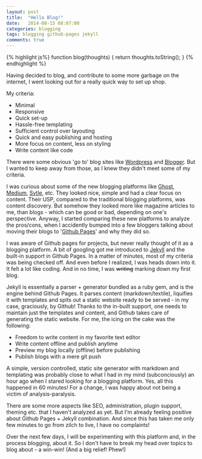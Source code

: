 ```yaml
---
layout: post
title:  "Hello Blog!"
date:   2014-08-15 08:07:00
categories: blogging
tags: blogging github-pages jekyll
comments: true
---
```


{% highlight js%}
function blog(thoughts) {
	return thoughts.toString();
}
{% endhighlight %}

Having decided to blog, and contribute to some more garbage on the internet, I went looking out for a really quick way to set up shop.<br>

My criteria:

* Minimal
* Responsive
* Quick set-up
* Hassle-free templating
* Sufficient control over layouting
* Quick and easy publishing and hosting  
* More focus on content, less on styling
* Write content like code

There were some obvious 'go to' blog sites like [Wordpress][wordpress] and [Blogger][blogger]. But I wanted to keep away from those, as I knew they didn't meet some of my criteria. 

I was curious about some of the new blogging platforms like [Ghost][ghost], [Medium][medium], [Svtle][svtle], etc. They looked nice, simple and had a clear focus on content. Their USP, compared to the traditional blogging platforms, was content discovery. But somehow they looked more like magazine articles to me, than blogs - which can be good or bad, depending on one's perspective. Anyway, I started comparing these new platforms to analyze the pros/cons, when I accidently bumped into a few bloggers talking about moving their blogs to '[Github Pages][github-pages]' and why they did so.

I was aware of Github pages for projects, but never really thought of it as a blogging platform. A bit of googling got me introduced to [Jekyll][jekyll] and the built-in support in Github Pages. In a matter of minutes, most of my criteria was being checked off. And even before I realized, I was heads down into it. It felt a lot like coding. And in no time, I was ~~writing~~ marking down my first blog.

Jekyll is essentially a parser + generator bundled as a ruby gem, and is the engine behind Github Pages. It parses content (markdown/textile), liquifies it with templates and spits out a static website ready to be served - in my case, graciously, by Github! Thanks to the in-built support, one needs to maintain just the templates and content, and Github takes care of generating the static website. For me, the icing on the cake was the following:

* Freedom to write content in my favorite text editor
* Write content offline and publish anytime
* Preview my blog locally (offline) before publishing
* Publish blogs with a mere git push

A simple, version controlled, static site generator with markdown and templating was probably close to what I had in my mind (subconciously) an hour ago when I stared looking for a blogging platform. Yes, all this happened in 60 minutes! For a change, I was happy about not being a victim of analysis-paralysis.

There are some more aspects like SEO, administration, plugin support, theming etc. that I haven't analyzed as yet. But I'm already feeling positive about Github Pages + Jekyll combination. And since this has taken me only few minutes to go from zilch to live, I have no complaints!

Over the next few days, I will be experimenting with this platform and, in the process blogging, about it. So I don't have to break my head over topics to blog about - a win-win! (And a big relief! Phew!)


[jekyll]: http://jekyllrb.com
[ghost]: https://ghost.org/
[medium]: https://medium.com/
[svtle]: https://svbtle.com/
[wordpress]: https://wordpress.com/
[blogger]: https://www.blogger.com/
[github-pages]: https://pages.github.com/
